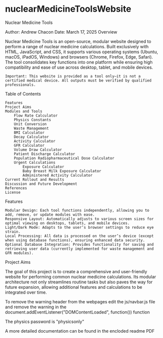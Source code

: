 # nuclearMedicineToolsWebsite

Nuclear Medicine Tools

Author: Andrew Chacon
Date: March 17, 2025
Overview

Nuclear Medicine Tools is an open-source, modular website designed to perform a range of nuclear medicine calculations. Built exclusively with HTML, JavaScript, and CSS, it supports various operating systems (Ubuntu, macOS, iPadOS, Windows) and browsers (Chrome, Firefox, Edge, Safari). The tool consolidates key functions into one platform while ensuring high compatibility and ease of use across desktop, tablet, and mobile devices.

    Important: This website is provided as a tool only—it is not a certified medical device. All outputs must be verified by qualified professionals.

Table of Contents

    Features
    Project Aims
    Modules and Tools
        Flow Rate Calculator
        Physics Constants
        Unit Conversion
        Waste Management
        BMI Calculator
        Decay Calculator
        Activity Calculator
        GFR Calculator
        Volume Draw Calculator
        Patient Discharge Calculator
        Population Radiopharmaceutical Dose Calculator
        Urgent Calculations
            Exposure Calculator
            Baby Breast Milk Exposure Calculator
            Administered Activity Calculator
    Current Rollout and Results
    Discussion and Future Development
    References
    License

Features

    Modular Design: Each tool functions independently, allowing you to add, remove, or update modules with ease.
    Responsive Layout: Automatically adjusts to various screen sizes for optimal viewing on desktops, tablets, and mobile devices.
    Light/Dark Mode: Adapts to the user’s browser settings to reduce eye strain.
    Local Processing: All data is processed on the user’s device (except when using database functions), ensuring enhanced data security.
    Optional Database Integration: Provides functionality for saving and retrieving user data (currently implemented for waste management and GFR modules).

Project Aims

The goal of this project is to create a comprehensive and user-friendly website for performing common nuclear medicine calculations. Its modular architecture not only streamlines routine tasks but also paves the way for future expansion, allowing additional features and calculations to be integrated over time.

To remove the warning header from the webpages edit the js/navbar.js file and remove the warning in the document.addEventListener("DOMContentLoaded", function()) function

The physics password is "physicsonly"

A more detailed documentation can be found in the encloded readme PDF
